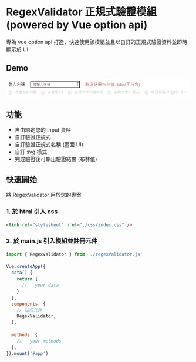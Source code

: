 # RegexValidator 正規式驗證模組(powered by Vue option api)

專為 vue option api 打造，快速使用該模組並且以自訂的正規式驗證資料並即時顯示於 UI

## Demo

![Alt Text](./demoVideo/動畫.gif)

## 功能

- 自由綁定您的 input 資料
- 自訂驗證正規式
- 自訂驗證正規式名稱 (畫面 UI)
- 自訂 svg 樣式
- 完成驗證後可輸出驗證結果 (布林值)

## 快速開始

將 RegexValidator 用於您的專案

### 1. 於 html 引入 css

```html
<link rel="stylesheet" href="./css/index.css" />
```

### 2. 於 main.js 引入模組並註冊元件

```javascript
import { RegexValidator } from './regexValidator.js'

Vue.createApp({
  data() {
    return {
      //   your data
    }
  },
  components: {
    // 註冊元件
    RegexValidator,
  },

  methods: {
    //   your methods
  },
}).mount('#app')
```
